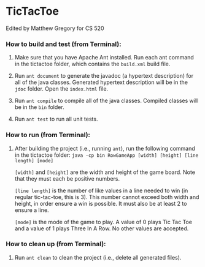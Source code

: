 # TicTacToe
Edited by Matthew Gregory for CS 520

### How to build and test (from Terminal):

1. Make sure that you have Apache Ant installed. Run each ant command in the tictactoe folder, which contains the `build.xml` build file.

2. Run `ant document` to generate the javadoc (a hypertext description) for all of the java classes. Generated hypertext description will be in the `jdoc` folder. Open the `index.html` file. 

3. Run `ant compile` to compile all of the java classes. Compiled classes will be in the `bin` folder.

4. Run `ant test` to run all unit tests.

### How to run (from Terminal):

1. After building the project (i.e., running `ant`), run the following command in the tictactoe folder:
   `java -cp bin RowGameApp [width] [height] [line length] [mode]`

   `[width]` and `[height]` are the width and height of the game board. Note that they must each be positive numbers.
   
   `[line length]` is the number of like values in a line needed to win (in regular tic-tac-toe, this is 3). This number cannot exceed both width and height, in order ensure a win is possible. It must also be at least 2 to ensure a line.
   
   `[mode]` is the mode of the game to play. A value of 0 plays Tic Tac Toe and a value of 1 plays Three In A Row. No other values are accepted.

### How to clean up (from Terminal):

1. Run `ant clean` to clean the project (i.e., delete all generated files).
